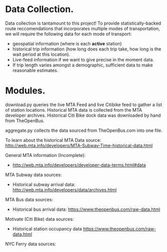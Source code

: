 # Data Collection.

Data collection is tantamount to this project! To provide statistically-backed
route reccomendations that incorporates multiple modes of transportation, we
will require the following data for each mode of transport:
- geospatial information (where is each **active** station)
- historical trip information (how long does each trip take, how long is the wait period at this location).
- Live-feed information if we want to give precise in the moment data.
- If trip length varies amongst a demographic, sufficient data to make
reasonable estimates.

# Modules.
download.py queries the live MTA Feed and live Citibike feed to gather a list of station
locations. Historical MTA data is collected from the MTA developer archives.
Historical Citi Bike dock data was downloaded by hand from TheOpenBus.

aggregate.py collects the data sourced from TheOpenBus.com into one file.

To learn about the historical MTA Data source:
http://web.mta.info/developers/MTA-Subway-Time-historical-data.html

General MTA information (Incomplete):
- http://web.mta.info/developers/developer-data-terms.html#data

MTA Subway data sources:
- Historical subway arrival data: http://web.mta.info/developers/data/archives.html


MTA Bus data sources:
- Historical bus arrival data: https://www.theopenbus.com/raw-data.html

Motivate (Citi Bike) data sources:
- Historical station occupancy data https://www.theopenbus.com/raw-data.html

NYC Ferry data sources: